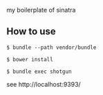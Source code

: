 my boilerplate of sinatra

## How to use

```
$ bundle --path vendor/bundle

$ bower install

$ bundle exec shotgun
```

see http://localhost:9393/
